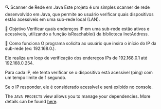 🔍 Scanner de Rede em Java
Este projeto é um simples scanner de rede desenvolvido em Java, que permite ao usuário verificar quais dispositivos estão acessíveis em uma sub-rede local (LAN).

📌 Objetivo
Verificar quais endereços IP em uma sub-rede estão ativos e acessíveis, utilizando a função isReachable() da biblioteca InetAddress.

🚀 Como funciona
O programa solicita ao usuário que insira o início do IP da sub-rede (ex: 192.168.0.).

Ele realiza um loop de verificação dos endereços IPs de 192.168.0.1 até 192.168.0.254.

Para cada IP, ele tenta verificar se o dispositivo está acessível (ping) com um tempo limite de 1 segundo.

Se o IP responder, ele é considerado acessível e será exibido no console.

The `JAVA PROJECTS` view allows you to manage your dependencies. More details can be found [here](https://github.com/microsoft/vscode-java-dependency#manage-dependencies).
